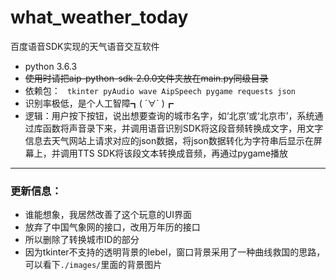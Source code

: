 # what_weather_today
百度语音SDK实现的天气语音交互软件

- python 3.6.3
- ~~使用时请把aip-python-sdk-2.0.0文件夹放在main.py同级目录~~
- 依赖包： ` tkinter pyAudio wave AipSpeech pygame requests json`
- 识别率极低，是个人工智障┓( ´∀` )┏
- 逻辑：用户按下按钮，说出想要查询的城市名字，如‘北京’或‘北京市’，系统通过库函数将声音录下来，并调用语音识别SDK将这段音频转换成文字，用文字信息去天气网站上请求对应的json数据，将json数据转化为字符串后显示在屏幕上，并调用TTS  SDK将该段文本转换成音频，再通过pygame播放

---
### 更新信息：

- 谁能想象，我居然改善了这个玩意的UI界面
- 放弃了中国气象网的接口，改用万年历的接口
- 所以删除了转换城市ID的部分
- 因为tkinter不支持的透明背景的lebel，窗口背景采用了一种曲线救国的思路，可以看下`./images/`里面的背景图片

